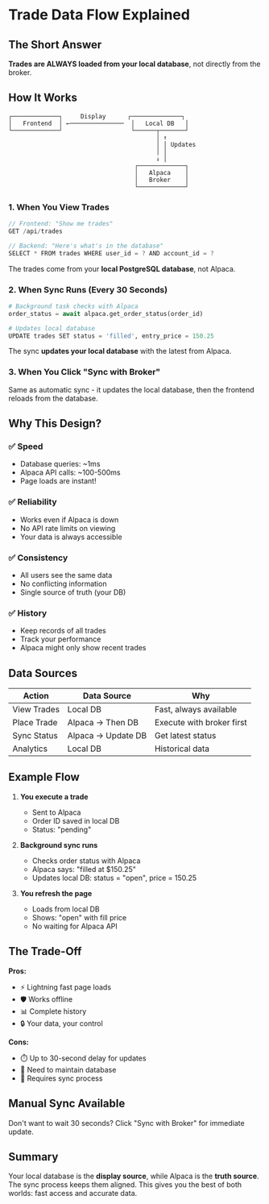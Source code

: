 # Trade Data Flow Explained

## The Short Answer

**Trades are ALWAYS loaded from your local database**, not directly from the broker.

## How It Works

```
┌─────────────┐     Display      ┌──────────────┐
│   Frontend  │ ←───────────────  │   Local DB   │
└─────────────┘                   └──────┬───────┘
                                         │ ↑
                                         │ │ Updates
                                         │ │
                                         ↓ │
                                   ┌─────────────┐
                                   │   Alpaca    │
                                   │   Broker    │
                                   └─────────────┘
```

### 1. When You View Trades

```javascript
// Frontend: "Show me trades"
GET /api/trades

// Backend: "Here's what's in the database"
SELECT * FROM trades WHERE user_id = ? AND account_id = ?
```

The trades come from your **local PostgreSQL database**, not Alpaca.

### 2. When Sync Runs (Every 30 Seconds)

```python
# Background task checks with Alpaca
order_status = await alpaca.get_order_status(order_id)

# Updates local database
UPDATE trades SET status = 'filled', entry_price = 150.25
```

The sync **updates your local database** with the latest from Alpaca.

### 3. When You Click "Sync with Broker"

Same as automatic sync - it updates the local database, then the frontend reloads from the database.

## Why This Design?

### ✅ **Speed**
- Database queries: ~1ms
- Alpaca API calls: ~100-500ms
- Page loads are instant!

### ✅ **Reliability**
- Works even if Alpaca is down
- No API rate limits on viewing
- Your data is always accessible

### ✅ **Consistency**
- All users see the same data
- No conflicting information
- Single source of truth (your DB)

### ✅ **History**
- Keep records of all trades
- Track your performance
- Alpaca might only show recent trades

## Data Sources

| Action | Data Source | Why |
|--------|-------------|-----|
| View Trades | Local DB | Fast, always available |
| Place Trade | Alpaca → Then DB | Execute with broker first |
| Sync Status | Alpaca → Update DB | Get latest status |
| Analytics | Local DB | Historical data |

## Example Flow

1. **You execute a trade**
   - Sent to Alpaca
   - Order ID saved in local DB
   - Status: "pending"

2. **Background sync runs**
   - Checks order status with Alpaca
   - Alpaca says: "filled at $150.25"
   - Updates local DB: status = "open", price = 150.25

3. **You refresh the page**
   - Loads from local DB
   - Shows: "open" with fill price
   - No waiting for Alpaca API

## The Trade-Off

**Pros:**
- ⚡ Lightning fast page loads
- 🛡️ Works offline
- 📊 Complete history
- 🔒 Your data, your control

**Cons:**
- ⏱️ Up to 30-second delay for updates
- 💾 Need to maintain database
- 🔄 Requires sync process

## Manual Sync Available

Don't want to wait 30 seconds? Click "Sync with Broker" for immediate update.

## Summary

Your local database is the **display source**, while Alpaca is the **truth source**. The sync process keeps them aligned. This gives you the best of both worlds: fast access and accurate data. 